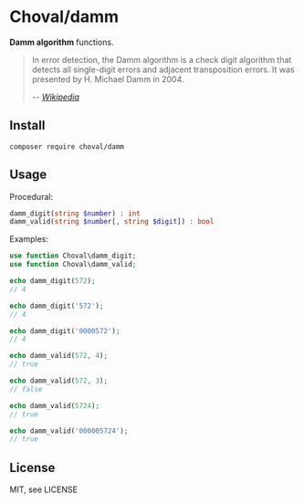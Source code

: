 # Choval/damm


**Damm algorithm** functions.

> In error detection, the Damm algorithm is a check digit algorithm that detects all single-digit errors and adjacent transposition errors. It was presented by H. Michael Damm in 2004.
> 
> -- <cite>[Wikipedia](https://en.wikipedia.org/wiki/Damm_algorithm)</cite>

## Install

```
composer require choval/damm
```

## Usage

Procedural:

```php
damm_digit(string $number) : int
damm_valid(string $number[, string $digit]) : bool
```

Examples:

```php
use function Choval\damm_digit;
use function Choval\damm_valid;

echo damm_digit(572);
// 4

echo damm_digit('572');
// 4

echo damm_digit('0000572');
// 4

echo damm_valid(572, 4);
// true

echo damm_valid(572, 3);
// false

echo damm_valid(5724);
// true

echo damm_valid('000005724');
// true
```

## License

MIT, see LICENSE

